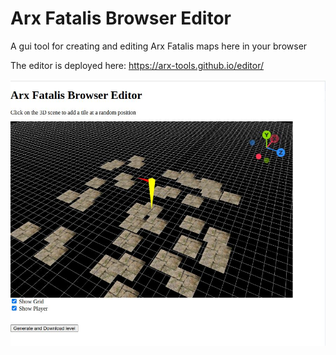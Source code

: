 # Arx Fatalis Browser Editor

A gui tool for creating and editing Arx Fatalis maps here in your browser

The editor is deployed here: https://arx-tools.github.io/editor/

![Preview](preview.jpg?raw=true 'Preview')
